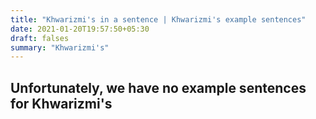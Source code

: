 ```yaml
---
title: "Khwarizmi's in a sentence | Khwarizmi's example sentences"
date: 2021-01-20T19:57:50+05:30
draft: falses
summary: "Khwarizmi's"
---
```

## Unfortunately, we have no example sentences for Khwarizmi's                 
